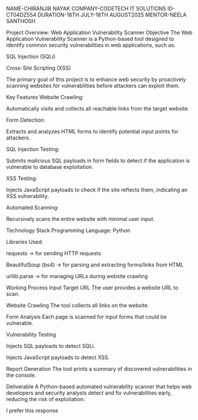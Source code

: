 NAME-CHIRANJIB NAYAK
COMPANY-CODETECH IT SOLUTIONS
ID-CT04DZ554
DURATION-18TH JULY-18TH AUGUST2025
MENTOR-NEELA SANTHOSH



Project Overview: Web Application Vulnerability Scanner
Objective
The Web Application Vulnerability Scanner is a Python-based tool designed to identify common security vulnerabilities in web applications, such as:

SQL Injection (SQLi)

Cross-Site Scripting (XSS)

The primary goal of this project is to enhance web security by proactively scanning websites for vulnerabilities before attackers can exploit them.

Key Features
Website Crawling:

Automatically visits and collects all reachable links from the target website.

Form Detection:

Extracts and analyzes HTML forms to identify potential input points for attackers.

SQL Injection Testing:

Submits malicious SQL payloads in form fields to detect if the application is vulnerable to database exploitation.

XSS Testing:

Injects JavaScript payloads to check if the site reflects them, indicating an XSS vulnerability.

Automated Scanning:

Recursively scans the entire website with minimal user input.

Technology Stack
Programming Language: Python

Libraries Used:

requests → for sending HTTP requests

BeautifulSoup (bs4) → for parsing and extracting forms/links from HTML

urllib.parse → for managing URLs during website crawling

Working Process
Input Target URL
The user provides a website URL to scan.

Website Crawling
The tool collects all links on the website.

Form Analysis
Each page is scanned for input forms that could be vulnerable.

Vulnerability Testing

Injects SQL payloads to detect SQLi.

Injects JavaScript payloads to detect XSS.

Report Generation
The tool prints a summary of discovered vulnerabilities in the console.

Deliverable
A Python-based automated vulnerability scanner that helps web developers and security analysts detect and fix vulnerabilities early, reducing the risk of exploitation.




I prefer this response
